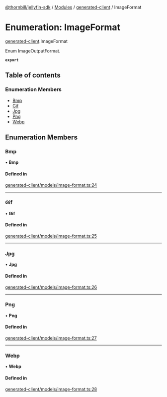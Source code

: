 [@thornbill/jellyfin-sdk](../README.md) / [Modules](../modules.md) / [generated-client](../modules/generated_client.md) / ImageFormat

# Enumeration: ImageFormat

[generated-client](../modules/generated_client.md).ImageFormat

Enum ImageOutputFormat.

**`export`**

## Table of contents

### Enumeration Members

- [Bmp](generated_client.ImageFormat.md#bmp)
- [Gif](generated_client.ImageFormat.md#gif)
- [Jpg](generated_client.ImageFormat.md#jpg)
- [Png](generated_client.ImageFormat.md#png)
- [Webp](generated_client.ImageFormat.md#webp)

## Enumeration Members

### Bmp

• **Bmp**

#### Defined in

[generated-client/models/image-format.ts:24](https://github.com/jellyfin/jellyfin-sdk-typescript/blob/7402732/src/generated-client/models/image-format.ts#L24)

___

### Gif

• **Gif**

#### Defined in

[generated-client/models/image-format.ts:25](https://github.com/jellyfin/jellyfin-sdk-typescript/blob/7402732/src/generated-client/models/image-format.ts#L25)

___

### Jpg

• **Jpg**

#### Defined in

[generated-client/models/image-format.ts:26](https://github.com/jellyfin/jellyfin-sdk-typescript/blob/7402732/src/generated-client/models/image-format.ts#L26)

___

### Png

• **Png**

#### Defined in

[generated-client/models/image-format.ts:27](https://github.com/jellyfin/jellyfin-sdk-typescript/blob/7402732/src/generated-client/models/image-format.ts#L27)

___

### Webp

• **Webp**

#### Defined in

[generated-client/models/image-format.ts:28](https://github.com/jellyfin/jellyfin-sdk-typescript/blob/7402732/src/generated-client/models/image-format.ts#L28)
